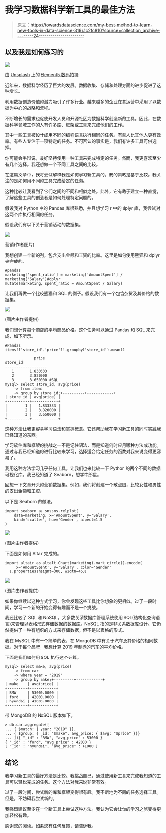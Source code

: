 # 我学习数据科学新工具的最佳方法

> 原文：<https://towardsdatascience.com/my-best-method-to-learn-new-tools-in-data-science-31941c2fc810?source=collection_archive---------24----------------------->

## 以及我是如何练习的

![](img/432fedfc0f2976a3f9ef01c8f5553506.png)

由 [Unsplash](https://unsplash.com/s/photos/learning?utm_source=unsplash&utm_medium=referral&utm_content=creditCopyText) 上的 [Element5 数码](https://unsplash.com/@element5digital?utm_source=unsplash&utm_medium=referral&utm_content=creditCopyText)拍摄

近年来，数据科学经历了巨大的发展。数据收集、存储和处理方面的进步促进了这种增长。

利用数据创造价值的潜力吸引了许多行业。越来越多的企业在其运营中采用了以数据为中心的战略和流程。

不断增长的需求也促使开发人员和开源社区为数据科学创造新的工具。因此，在数据科学领域工作的人有许多库、框架或工具来完成他们的工作。

其中一些工具被设计成用不同的编程语言执行相同的任务。有些人比其他人更有效率。有些人专注于一项特定的任务。不可否认的事实是，我们有许多工具可供选择。

你可能会争辩说，最好坚持使用一种工具来完成特定的任务。然而，我更喜欢至少有几个选择。我还想做一个不同工具之间的比较。

在这篇文章中，我将尝试解释我是如何学习新工具的。我的策略是基于比较。我关注的是如何用不同的工具完成给定的任务。

这种比较让我看到了它们之间的不同和相似之处。此外，它有助于建立一种直觉，了解这些工具的创造者是如何处理特定问题的。

假设我对 Python 中的 Pandas 库很熟悉，并且想学习 r 中的 dplyr 库，我尝试对这两个库执行相同的任务。

假设我们有以下关于营销活动的数据集。

![](img/e561ab1aea8937837cfc1600f5ca7c62.png)

营销(作者图片)

我想创建一个新的列，包含支出金额和工资的比率。这里是如何使用熊猫和 dplyr 来完成的。

```
#pandas
marketing['spent_ratio'] = marketing['AmountSpent'] / marketing['Salary']#dplyr
mutate(marketing, spent_ratio = AmountSpent / Salary)
```

让我们再做一个比较熊猫和 SQL 的例子。假设我们有一个包含杂货及其价格的数据集。

![](img/937b179bd44a6e57589cf5932462acde.png)

(图片由作者提供)

我们想计算每个商店的平均商品价格。这个任务可以通过 Pandas 和 SQL 来完成，如下所示。

```
#Pandas
items[['store_id','price']].groupby('store_id').mean() 

             price                 
store_id  
-------------------                            
   1       1.833333                 
   2       3.820000                 
   3       3.650000 #SQL
mysql> select store_id, avg(price) 
    -> from items
    -> group by store_id;+----------+------------+
| store_id | avg(price) |
+----------+------------+
|        1 |   1.833333 |
|        2 |   3.820000 |
|        3 |   3.650000 |
+----------+------------+
```

这种方法让我更容易学习语法和掌握概念。它还帮助我在学习新工具的同时实践我已经知道的东西。

学习软件库和框架的挑战之一不是记住语法，而是知道何时应用哪种方法或功能。通过与我已经知道的进行比较来学习，选择适合给定任务的函数对我来说变得更容易了。

我用这种方法学习几乎任何工具。让我们也来比较一下 Python 的两个不同的数据可视化库。我已经知道了 Seaborn，想学牛郎星。

回想一下文章开头的营销数据集。例如，我们将创建一个散点图，比较女性和男性的支出金额和工资。

以下是 Seaborn 的做法。

```
import seaborn as snssns.relplot(
    data=marketing, x='AmountSpent', y='Salary', 
    kind='scatter', hue='Gender', aspect=1.5
)
```

![](img/0905f36a849127d6dfa528518e98e2a6.png)

(图片由作者提供)

下面是如何用 Altair 完成的。

```
import altair as altalt.Chart(marketing).mark_circle().encode(
     x='AmountSpent', y='Salary', color='Gender'
  ).properties(height=300, width=450)
```

![](img/101283eaffc44f5550f869f1d4d12703.png)

(图片由作者提供)

如果你继续以这种方式学习，你会发现这些工具比你想象的更相似。过了一段时间，学习一个新的开始变得有趣而不是一个挑战。

我还比较了 SQL 和 NoSQL。大多数关系数据库管理系统使用 SQL(结构化查询语言)来管理以表格形式存储数据的数据库。NoSQL 指的是非关系数据库设计。它仍然提供了一种有组织的方式来存储数据，但不是以表格的形式。

我在 MySQL 中有一个简单的表，在 MongoDB 中有关于汽车及其价格的相同数据。对于每个品牌，我想计算 2019 年制造的汽车的平均价格。

下面是我们如何用 SQL 执行这个计算。

```
mysql> select make, avg(price)
    -> from car
    -> where year = "2019"
    -> group by make;+---------+------------+
| make    | avg(price) |
+---------+------------+
| BMW     | 53000.0000 |
| ford    | 42000.0000 |
| hyundai | 41000.0000 |
+---------+------------+
```

带 MongoDB 的 NoSQL 版本如下。

```
> db.car.aggregate([
... { $match: { year: "2019" }},
... { $group: { _id: "$make", avg_price: { $avg: "$price" }}}
... ]){ "_id" : "BMW", "avg_price" : 53000 }
{ "_id" : "ford", "avg_price" : 42000 }
{ "_id" : "hyundai", "avg_price" : 41000 }
```

## 结论

我学习新工具的最好方法是比较。我挑战自己，通过使用新工具来完成我知道的工具可以轻松完成的任务。这个方法对我来说非常有效。

过了一段时间，尝试新的库和框架变得很有趣。我不断地为不同的任务选择工具。但是，不妨碍我尝试新的。

我强烈建议至少在一个新工具上尝试这种方法。我认为它会让你的学习之旅变得更加轻松有趣。

感谢您的阅读。如果您有任何反馈，请告诉我。